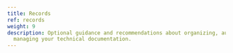 ```yaml
---
title: Records
ref: records
weight: 9
description: Optional guidance and recommendations about organizing, authoring, and
  managing your technical documentation.
---
```


